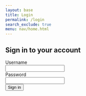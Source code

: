 ```yaml
---
layout: base
title: Login
permalink: /login
search_exclude: true
menu: nav/home.html
---
```


<!-- Add CSRF token meta tag -->
<meta name="csrf-token" content="{{ csrf_token() }}">

<div class="flex min-h-full flex-col justify-center px-6 py-12 lg:px-8">
  <div class="sm:mx-auto sm:w-full sm:max-w-sm">
    <h2 class="mt-10 text-center text-2xl/9 font-bold tracking-tight text-gray-900">Sign in to your account</h2>
  </div>

  <div class="mt-10 sm:mx-auto sm:w-full sm:max-w-sm">
    <form class="space-y-6" id="pythonForm" onsubmit="pythonLogin(); return false;">
      <div>
        <label for="username" class="block text-sm/6 font-medium text-gray-900">Username</label>
        <div class="mt-2">
          <input type="text" name="username" id="username" autocomplete="username" required class="block w-full rounded-md bg-white px-3 py-1.5 text-base text-gray-900 outline outline-1 -outline-offset-1 outline-gray-300 placeholder:text-gray-400 focus:outline focus:outline-2 focus:-outline-offset-2 focus:outline-indigo-500 sm:text-sm/6">
        </div>
      </div>
      <div>
        <div class="flex items-center justify-between">
          <label type="password" name="password" class="block text-sm/6 font-medium text-gray-900">Password</label>
        </div>
        <div class="mt-2">
          <input type="password" name="password" id="password" autocomplete="current-password" required class="block w-full rounded-md bg-white px-3 py-1.5 text-base text-gray-900 outline outline-1 -outline-offset-1 outline-gray-300 placeholder:text-gray-400 focus:outline focus:outline-2 focus:-outline-offset-2 focus:outline-indigo-500 sm:text-sm/6">
        </div>
      </div>
      <div>
        <button type="submit" class="flex w-full justify-center rounded-md bg-indigo-500 px-3 py-1.5 text-sm/6 font-semibold text-white shadow-sm hover:bg-rose-500 focus-visible:outline focus-visible:outline-2 focus-visible:outline-offset-2 focus-visible:outline-indigo-500">Sign in</button>
      </div>
      <p id="message" class="text-indigo-500"></p>
    </form>
  </div>
</div>

<script type="module">
    import { login, pythonURI, fetchOptions } from '{{site.baseurl}}/assets/js/api/config.js';

    // Function to handle Python login
    window.pythonLogin = async function() {
        const messageElement = document.getElementById("message");
        messageElement.textContent = "Logging in...";
        
        try {
            const options = {
                URL: `${pythonURI}/api/authenticate`,
                message: "message",
                method: "POST",
                cache: "no-cache",
                body: {
                    uid: document.getElementById("username").value,
                    password: document.getElementById("password").value,
                }
            };
            
            const response = await login(options);
            
            if (response && response.token) {
                // Store token in both localStorage and cookie for consistency
                localStorage.setItem('token', response.token);
                document.cookie = `token=${response.token}; path=/; secure; samesite=lax`;
                
                // Redirect to profile page
                window.location.href = '{{site.baseurl}}/profile';
            }
        } catch (error) {
            console.error("Login Error:", error);
            messageElement.textContent = `Login failed: ${error.message}`;
        }
    }

    // Function to fetch and display Python data
    async function pythonDatabase() {
        const messageElement = document.getElementById("message");
        
        try {
            const token = localStorage.getItem('token') || 
                         document.cookie.split('; ')
                            .find(row => row.startsWith('token='))
                            ?.split('=')[1];

            if (!token) {
                throw new Error('No authentication token found');
            }

            const response = await fetch(`${pythonURI}/api/user`, {
                method: 'GET',
                mode: 'cors',
                cache: 'no-cache',
                credentials: 'include',
                headers: {
                    'Content-Type': 'application/json',
                    'Accept': 'application/json',
                    'X-Requested-With': 'XMLHttpRequest',
                    'Authorization': `Bearer ${token}`
                }
            });
            
            if (!response.ok) {
                throw new Error(`Server response: ${response.status}`);
            }
            
            const data = await response.json();
            window.location.href = '{{site.baseurl}}/profile';
        } catch (error) {
            console.error("Database Error:", error);
            messageElement.textContent = `Error: ${error.message}`;
        }
    }

    // Check for authentication on page load
    window.onload = function() {
        const token = localStorage.getItem('token') || 
                     document.cookie.split('; ')
                        .find(row => row.startsWith('token='))
                        ?.split('=')[1];
                        
        if (token) {
            pythonDatabase();
        }
    };
</script>
